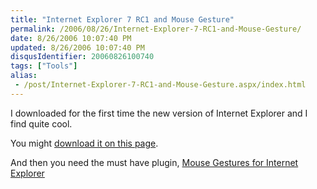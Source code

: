 ```yaml
---
title: "Internet Explorer 7 RC1 and Mouse Gesture"
permalink: /2006/08/26/Internet-Explorer-7-RC1-and-Mouse-Gesture/
date: 8/26/2006 10:07:40 PM
updated: 8/26/2006 10:07:40 PM
disqusIdentifier: 20060826100740
tags: ["Tools"]
alias:
 - /post/Internet-Explorer-7-RC1-and-Mouse-Gesture.aspx/index.html
---
```

I downloaded for the first time the new version of Internet Explorer and I find quite cool.

You might [download it on this page](http://www.microsoft.com/windows/ie/default.mspx).
<!-- more -->

And then you need the must have plugin, [Mouse Gestures for Internet Explorer](http://www.ysgyfarnog.co.uk/utilities/mousegestures/)
